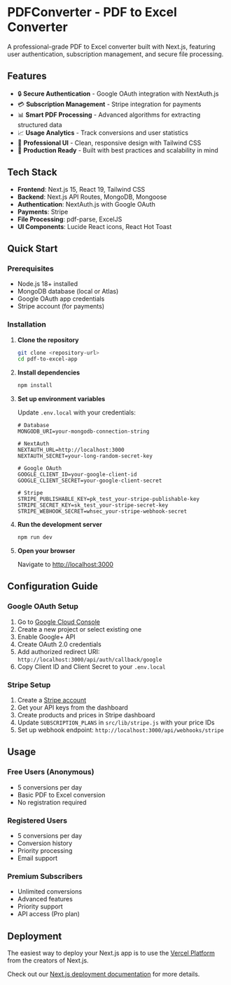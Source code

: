 # PDFConverter - PDF to Excel Converter

A professional-grade PDF to Excel converter built with Next.js, featuring user authentication, subscription management, and secure file processing.

## Features

- 🔒 **Secure Authentication** - Google OAuth integration with NextAuth.js
- 💳 **Subscription Management** - Stripe integration for payments
- 📊 **Smart PDF Processing** - Advanced algorithms for extracting structured data
- 📈 **Usage Analytics** - Track conversions and user statistics
- 🎨 **Professional UI** - Clean, responsive design with Tailwind CSS
- 🚀 **Production Ready** - Built with best practices and scalability in mind

## Tech Stack

- **Frontend**: Next.js 15, React 19, Tailwind CSS
- **Backend**: Next.js API Routes, MongoDB, Mongoose
- **Authentication**: NextAuth.js with Google OAuth
- **Payments**: Stripe
- **File Processing**: pdf-parse, ExcelJS
- **UI Components**: Lucide React icons, React Hot Toast

## Quick Start

### Prerequisites

- Node.js 18+ installed
- MongoDB database (local or Atlas)
- Google OAuth app credentials
- Stripe account (for payments)

### Installation

1. **Clone the repository**
   ```bash
   git clone <repository-url>
   cd pdf-to-excel-app
   ```

2. **Install dependencies**
   ```bash
   npm install
   ```

3. **Set up environment variables**
   
   Update `.env.local` with your credentials:

   ```env
   # Database
   MONGODB_URI=your-mongodb-connection-string

   # NextAuth
   NEXTAUTH_URL=http://localhost:3000
   NEXTAUTH_SECRET=your-long-random-secret-key

   # Google OAuth
   GOOGLE_CLIENT_ID=your-google-client-id
   GOOGLE_CLIENT_SECRET=your-google-client-secret

   # Stripe
   STRIPE_PUBLISHABLE_KEY=pk_test_your-stripe-publishable-key
   STRIPE_SECRET_KEY=sk_test_your-stripe-secret-key
   STRIPE_WEBHOOK_SECRET=whsec_your-stripe-webhook-secret
   ```

4. **Run the development server**
   ```bash
   npm run dev
   ```

5. **Open your browser**
   
   Navigate to [http://localhost:3000](http://localhost:3000)

## Configuration Guide

### Google OAuth Setup

1. Go to [Google Cloud Console](https://console.cloud.google.com/)
2. Create a new project or select existing one
3. Enable Google+ API
4. Create OAuth 2.0 credentials
5. Add authorized redirect URI: `http://localhost:3000/api/auth/callback/google`
6. Copy Client ID and Client Secret to your `.env.local`

### Stripe Setup

1. Create a [Stripe account](https://stripe.com)
2. Get your API keys from the dashboard
3. Create products and prices in Stripe dashboard
4. Update `SUBSCRIPTION_PLANS` in `src/lib/stripe.js` with your price IDs
5. Set up webhook endpoint: `http://localhost:3000/api/webhooks/stripe`

## Usage

### Free Users (Anonymous)
- 5 conversions per day
- Basic PDF to Excel conversion
- No registration required

### Registered Users
- 5 conversions per day
- Conversion history
- Priority processing
- Email support

### Premium Subscribers
- Unlimited conversions
- Advanced features
- Priority support
- API access (Pro plan)

## Deployment

The easiest way to deploy your Next.js app is to use the [Vercel Platform](https://vercel.com/new?utm_medium=default-template&filter=next.js&utm_source=create-next-app&utm_campaign=create-next-app-readme) from the creators of Next.js.

Check out our [Next.js deployment documentation](https://nextjs.org/docs/app/building-your-application/deploying) for more details.
